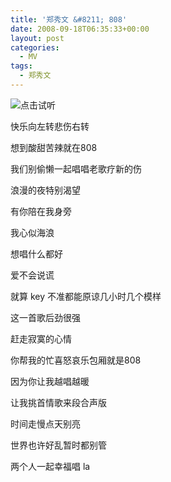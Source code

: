 ```yaml
---
title: '郑秀文 &#8211; 808'
date: 2008-09-18T06:35:33+00:00
layout: post
categories:
  - MV
tags:
  - 郑秀文
---
```


![点击试听](http://music.163.com/#/song?id=328698)

快乐向左转悲伤右转

想到酸甜苦辣就在808

我们别偷懒一起唱唱老歌疗新的伤

浪漫的夜特别渴望

有你陪在我身旁

我心似海浪

想唱什么都好

爱不会说谎

就算 key 不准都能原谅几小时几个模样

这一首歌后劲很强
<!--more-->
赶走寂寞的心情

你帮我的忙喜怒哀乐包厢就是808

因为你让我越唱越暖

让我挑首情歌来段合声版

时间走慢点天别亮

世界也许好乱暂时都别管

两个人一起幸福唱 la